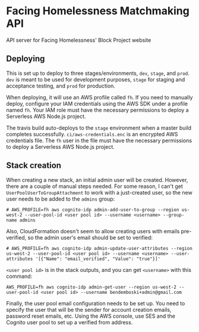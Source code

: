 # Facing Homelessness Matchmaking API

API server for Facing Homelessness' Block Project website

## Deploying

This is set up to deploy to three stages/environments, `dev`, `stage`, and
`prod`. `dev` is meant to be used for development purposes, `stage` for staging
and acceptance testing, and `prod` for production.

When deploying, it will use an AWS profile called `fh`. If you need to manually
deploy, configure your IAM credentials using the AWS SDK under a profile named
`fh`. Your IAM role must have the necessary permissions to deploy a Serverless
AWS Node.js project.

The travis build auto-deploys to the `stage` environment when a master build
completes successfully. `ci/aws-credentials.enc` is an encrypted AWS
credentials file. The `fh` user in the file must have the necessary permissions
to deploy a Serverless AWS Node.js project.

## Stack creation

When creating a new stack, an initial admin user will be created. However,
there are a couple of manual steps needed. For some reason, I can't get
`UserPoolUserToGroupAttachment` to work with a just-created user, so the new
user needs to be added to the `admins` group:

```
# AWS_PROFILE=fh aws cognito-idp admin-add-user-to-group --region us-west-2 --user-pool-id <user pool id> --username <username> --group-name admins
```

Also, CloudFormation doesn't seem to allow creating users with emails
pre-verified, so the admin user's email should be set to verified:

```
# AWS_PROFILE=fh aws cognito-idp admin-update-user-attributes --region us-west-2 --user-pool-id <user pool id> --username <username> --user-attributes '[{"Name": "email_verified", "Value": "true"}]'
```

`<user pool id>` is in the stack outputs, and you can get `<username>` with
this command:

```
AWS_PROFILE=fh aws cognito-idp admin-get-user --region us-west-2 --user-pool-id <user pool id> --username bendemboski+admin@gmail.com
```

Finally, the user pool email configuration needs to be set up. You need to
specify the user that will be the sender for account creation emails, password
reset emails, etc. Using the AWS console, use SES and the Cognito user pool
to set up a verified from address.
